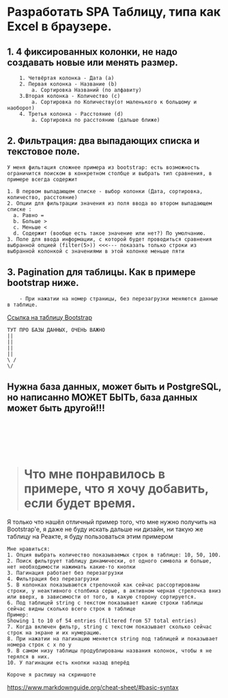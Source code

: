 # Разработать SPA Таблицу, типа как Excel в браузере.

## 1. 4 фиксированных колонки, не надо создавать новые или менять размер.

    	1. Четвёртая колонка - Дата (a)
    	2. Первая колонка - Название (b)
    		а. Сортировка Названий (по алфавиту)
    	3.Вторая колонка - Количество (c)
    		а. Сортировка по Количеству(от маленького к большому и наоборот)
    	4. Третья колонка - Расстояние (d)
    		а. Сортировка по расстоянию (дальше ближе)

## 2. Фильтрация: два выпадающих списка и текстовое поле.

    У меня фильтация сложнее примера из bootstrap: есть возможность ограничится поиском в конкретном столбце и выбрать тип сравнения, в примере всегда содержит

    1. В первом выпадающем списке - выбор колонки (Дата, сортировка, количество, расстояние)
    2. Опции для фильтрации значения из поля ввода во втором выпадающем списке :
      a. Равно =
      b. Больше >
      c. Меньше <
      d. Содержит (вообще есть такое значение или нет?) По умолчанию.
    3. Поле для ввода информации, с которой будет проводиться сравнения выбранной опцией (filter(5>)) <<<--- показать только строки из выбранной колонкой с значениями в этой колонке меньше пяти

## 3. Pagination для таблицы. Как в примере bootstrap ниже.

    	- При нажатии на номер страницы, без перезагрузки меняются данные в таблице.

[Ссылка на таблицу Bootstrap](https://mdbootstrap.com/docs/b4/jquery/tables/pagination/)

    ТУТ ПРО БАЗЫ ДАННЫХ, ОЧЕНЬ ВАЖНО
    ||
    ||
    ||
    ||
    \ /
    \/

## Нужна база данных, может быть и PostgreSQL, но написанно МОЖЕТ БЫТЬ, база данных может быть другой!!!

<br>
<br>
<br>
<br>

> # Что мне понравилось в примере, что я хочу добавить, если будет время.

Я только что нашёл отличный пример того, что мне нужно получить на Bootstrap'e, я даже не буду искать дальше ни дизайн, ни такую же таблицу на Реакте, я буду пользоваться этим примером

    Мне нравиться:
    1. Опция выбрать количество показываемых строк в таблице: 10, 50, 100.
    2. Поиск фильтрует таблицу динамически, от одного символа и больше, нет необходимости нажимать какие-то кнопки
    3. Пагинация работает без перезагрузки
    4. Фильтрация без перезагрузки
    5. В колонках показываются стрелочкой как сейчас рассортированы строки, у неактивного столбика серые, в активном черная стрелочка вниз или вверх, в зависимости от того, в какую сторону сортируется.
    6. Под таблицей string с текстом показывает какие строки таблицы сейчас видны сколько всего строк в таблице
    Пример:
    Showing 1 to 10 of 54 entries (filtered from 57 total entries)
    7. Когда включен фильтр, string с текстом показывает сколько сейчас строк на экране и их нумерацию.
    8. При нажатии на пагинацию меняется string под таблицей и показывает номера строк с x по y
    9. В самом низу таблицы продублированы названия колонок, чтобы я не терялся в них.
    10. У пагинации есть кнопки назад вперёд

    Короче я распишу на скриншоте

https://www.markdownguide.org/cheat-sheet/#basic-syntax
